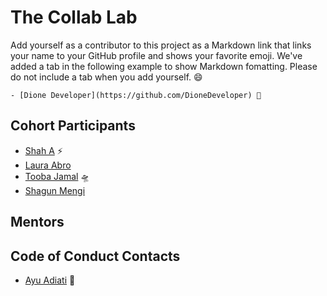 # The Collab Lab

Add yourself as a contributor to this project as a Markdown link that links your name to your GitHub profile and shows your favorite emoji. We've added a tab in the following example to show Markdown fomatting. Please do not include a tab when you add yourself. 😄

    - [Dione Developer](https://github.com/DioneDeveloper) 💅

## Cohort Participants

- [Shah A](https://github.com/Shahx95) ⚡
- [Laura Abro](https://github.com/labrocadabro/)
- [Tooba Jamal](https://github.com/ToobaJamal) 🛸
- [Shagun Mengi](https://github.com/shagunZ) 

## Mentors

## Code of Conduct Contacts

- [Ayu Adiati](https://github.com/adiati98) 🤩
